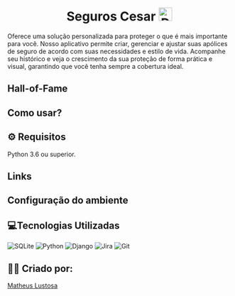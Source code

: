 <h1 align="center">Seguros Cesar <img src="https://github.com/user-attachments/assets/47d54f58-3607-488c-9df2-8646c6bfe1fe" alt="Descrição da imagem" width="30"/></h1> 

Oferece uma solução personalizada para proteger o que é mais importante para você. Nosso aplicativo permite criar, gerenciar e ajustar suas apólices de seguro de acordo com suas necessidades e estilo de vida. Acompanhe seu histórico e veja o crescimento da sua proteção de forma prática e visual, garantindo que você tenha sempre a cobertura ideal.

## Hall-of-Fame
<!-- markdown-contributors -->
<!-- /markdown-contributors -->

## Como usar?

## ⚙️ Requisitos
Python 3.6 ou superior.

## Links 

## Configuração do ambiente

## 💻Tecnologias Utilizadas
![SQLite](https://img.shields.io/badge/sqlite-%2307405e.svg?style=for-the-badge&logo=sqlite&logoColor=white)
![Python](https://img.shields.io/badge/python-3670A0?style=for-the-badge&logo=python&logoColor=ffdd54)
![Django](https://img.shields.io/badge/django-%23092E20.svg?style=for-the-badge&logo=django&logoColor=white)
![Jira](https://img.shields.io/badge/jira-%230A0FFF.svg?style=for-the-badge&logo=jira&logoColor=white)
![Git](https://img.shields.io/badge/git-%23F05033.svg?style=for-the-badge&logo=git&logoColor=white)
## 🙋‍♂️ Criado por:
[Matheus Lustosa](https://github.com/MatheusLustosa)


